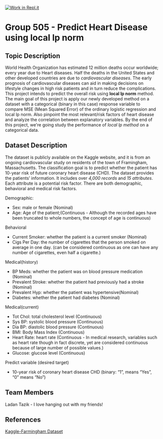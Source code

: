 [![Work in Repl.it](https://classroom.github.com/assets/work-in-replit-14baed9a392b3a25080506f3b7b6d57f295ec2978f6f33ec97e36a161684cbe9.svg)](https://classroom.github.com/online_ide?assignment_repo_id=315718&assignment_repo_type=GroupAssignmentRepo)
# Group 505 - Predict Heart Disease using local lp norm

## Topic Description
World Health Organization has estimated 12 million deaths occur worldwide; every year due to Heart diseases. Half the deaths in the United States and other developed countries are due to *cardiovascular diseases*. The early prognosis of cardiovascular diseases can aid in making decisions on lifestyle changes in high risk patients and in turn reduce the complications. This project intends to predict the overall risk using **local lp norm** method. The main goal of this project is apply our newly developed method on a dataset with a categorical (binary in this case) response variable to compare MSE (Mean Squared Error) of the ordinary logistic regression and local lp norm. Also pinpoint the most relevant/risk factors of heart disease and analyze the correlation between explanatory variables. By the end of this project, we're going study the performance of *local lp method* on a categorical data.

## Dataset Description
The dataset is publicly available on the Kaggle website, and it is from an ongoing cardiovascular study on residents of the town of Framingham, Massachusetts. The classification goal is to predict whether the patient has 10-year risk of future coronary heart disease (CHD). The dataset provides the patients’ information. It includes over *4,000 records* and *15 attributes*. Each attribute is a potential risk factor. There are both demographic, behavioral and medical risk factors.

Demographic:
- Sex: male or female (Nominal)
- Age: Age of the patient;(Continuous - Although the recorded ages have been truncated to whole numbers, the concept of age is continuous)

Behavioral
- Current Smoker: whether the patient is a current smoker (Nominal)
- Cigs Per Day: the number of cigarettes that the person smoked on average in one day. (can be considered continuous as one can have any number of cigarettes, even half a cigarette.)

Medical(history)
- BP Meds: whether the patient was on blood pressure medication (Nominal)
- Prevalent Stroke: whether the patient had previously had a stroke (Nominal)
- Prevalent Hyp: whether the patient was hypertensive(Nominal)
- Diabetes: whether the patient had diabetes (Nominal)

Medical(current)
- Tot Chol: total cholesterol level (Continuous)
- Sys BP: systolic blood pressure (Continuous)
- Dia BP: diastolic blood pressure (Continuous)
- BMI: Body Mass Index (Continuous)
- Heart Rate: heart rate (Continuous - In medical research, variables such as heart rate though in fact discrete, yet are considered continuous because of large number of possible values.)
- Glucose: glucose level (Continuous)

Predict variable (desired target)
- 10-year risk of coronary heart disease CHD (binary: “1”, means “Yes”, “0” means “No”)

## Team Members

Ladan Tazik - I love hanging out with my friends!

## References
[Kaggle-Farmingham Dataset](https://www.kaggle.com/amanajmera1/framingham-heart-study-dataset)

